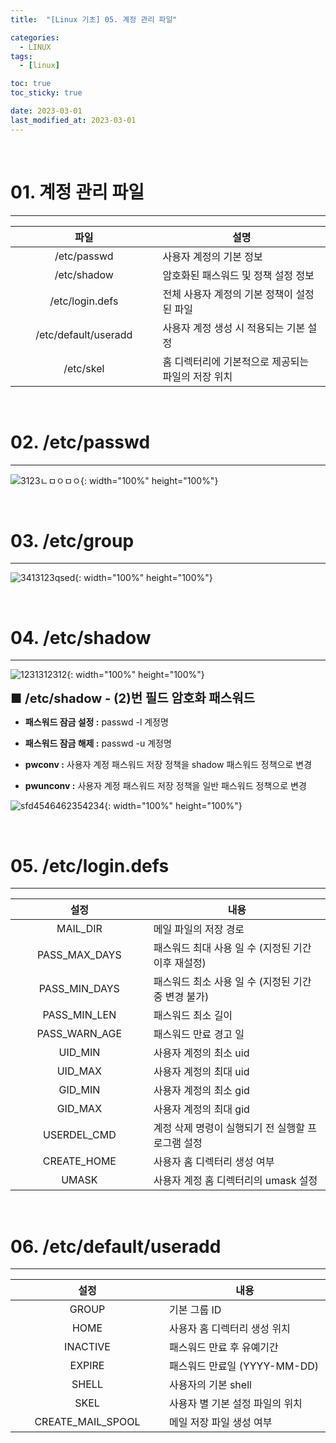 ```yaml
---
title:  "[Linux 기초] 05. 계정 관리 파일" 

categories:
  - LINUX
tags:
  - [linux]

toc: true
toc_sticky: true

date: 2023-03-01
last_modified_at: 2023-03-01
---
```

<br>

# 01. 계정 관리 파일
---

<style>
table {
    font-size: 12pt;
}
table th:first-of-type {
    width: 5%;
}
table th:nth-of-type(2) {
    width: 15%;
}
table th:nth-of-type(3) {
    width: 50%;
}
table th:nth-of-type(4) {
    width: 30%;
}
big {
    font-size: 15pt;
}
</style>

|파일|설명|
|:---:|---|
|/etc/passwd|사용자 계정의 기본 정보|
|/etc/shadow|암호화된 패스워드 및 정책 설정 정보|
|/etc/login.defs|전체 사용자 계정의 기본 정책이 설정된 파일|
|/etc/default/useradd|사용자 계정 생성 시 적용되는 기본 설정|
|/etc/skel|홈 디렉터리에 기본적으로 제공되는 파일의 저장 위치|

<br>

# 02. /etc/passwd
---

![3123ㄴㅁㅇㅁㅇ](https://user-images.githubusercontent.com/42735894/222876642-9031e30a-9556-444c-b1fa-a5c4c3a11463.png){: width="100%" height="100%"}

<br>

# 03. /etc/group
---

![3413123qsed](https://user-images.githubusercontent.com/42735894/222876930-348e5089-4d6c-47eb-a013-987a11e197e1.png){: width="100%" height="100%"}

<br>

# 04. /etc/shadow
---
![1231312312](https://user-images.githubusercontent.com/42735894/222876931-76ce99a5-dc87-415e-b661-15b243be1b90.png){: width="100%" height="100%"}


<big> **■ /etc/shadow - (2)번 필드 암호화 패스워드** </big>

- **패스워드 잠금 설정 :** passwd -l 계정명

- **패스워드 잠금 해제 :** passwd -u 계정명

- **pwconv :** 사용자 계정 패스워드 저장 정책을 shadow 패스워드 정책으로 변경

- **pwunconv :** 사용자 계정 패스워드 저장 정책을 일반 패스워드 정책으로 변경

![sfd4546462354234](https://user-images.githubusercontent.com/42735894/222877114-9caa97e0-8be9-4a37-aa2f-2ab8e08f94c5.png){: width="100%" height="100%"}

<br>

# 05. /etc/login.defs
---

|설정|내용|
|:---:|---|
|MAIL_DIR|메일 파일의 저장 경로|
|PASS_MAX_DAYS|패스워드 최대 사용 일 수 (지정된 기간 이후 재설정)|
|PASS_MIN_DAYS|패스워드 최소 사용 일 수 (지정된 기간 중 변경 불가)|
|PASS_MIN_LEN|패스워드 최소 길이|
|PASS_WARN_AGE|패스워드 만료 경고 일|
|UID_MIN|사용자 계정의 최소 uid|
|UID_MAX|사용자 계정의 최대 uid|
|GID_MIN|사용자 계정의 최소 gid|
|GID_MAX|사용자 계정의 최대 gid|
|USERDEL_CMD|계정 삭제 명령이 실행되기 전 실행할 프로그램 설정|
|CREATE_HOME|사용자 홈 디렉터리 생성 여부|
|UMASK|사용자 계정 홈 디렉터리의 umask 설정|

<br>

# 06. /etc/default/useradd
---

|설정|내용|
|:---:|---|
|GROUP|기본 그룹 ID|
|HOME|사용자 홈 디렉터리 생성 위치|
|INACTIVE|패스워드 만료 후 유예기간|
|EXPIRE|패스워드 만료일 (YYYY-MM-DD)|
|SHELL|사용자의 기본 shell|
|SKEL|사용자 별 기본 설정 파일의 위치|
|CREATE_MAIL_SPOOL|메일 저장 파일 생성 여부|

<br>